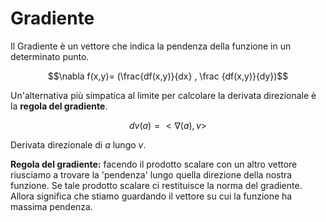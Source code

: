 # **Gradiente**

Il Gradiente è un vettore che indica la pendenza della funzione in un determinato punto.

$$\nabla f(x,y)= (\frac{df(x,y)}{dx} , \frac {df(x,y)}{dy})$$

Un'alternativa più simpatica al limite per calcolare la derivata direzionale è la **regola del gradiente**. 

$$dv (a) = < \nabla (a),v>$$

Derivata direzionale di $a$ lungo $v$. 

**Regola del gradiente:** facendo il prodotto scalare con un altro vettore riusciamo a trovare la 'pendenza' lungo quella direzione della nostra funzione. Se tale prodotto scalare ci restituisce la norma del gradiente. Allora significa che stiamo guardando il vettore su cui la funzione ha massima pendenza.